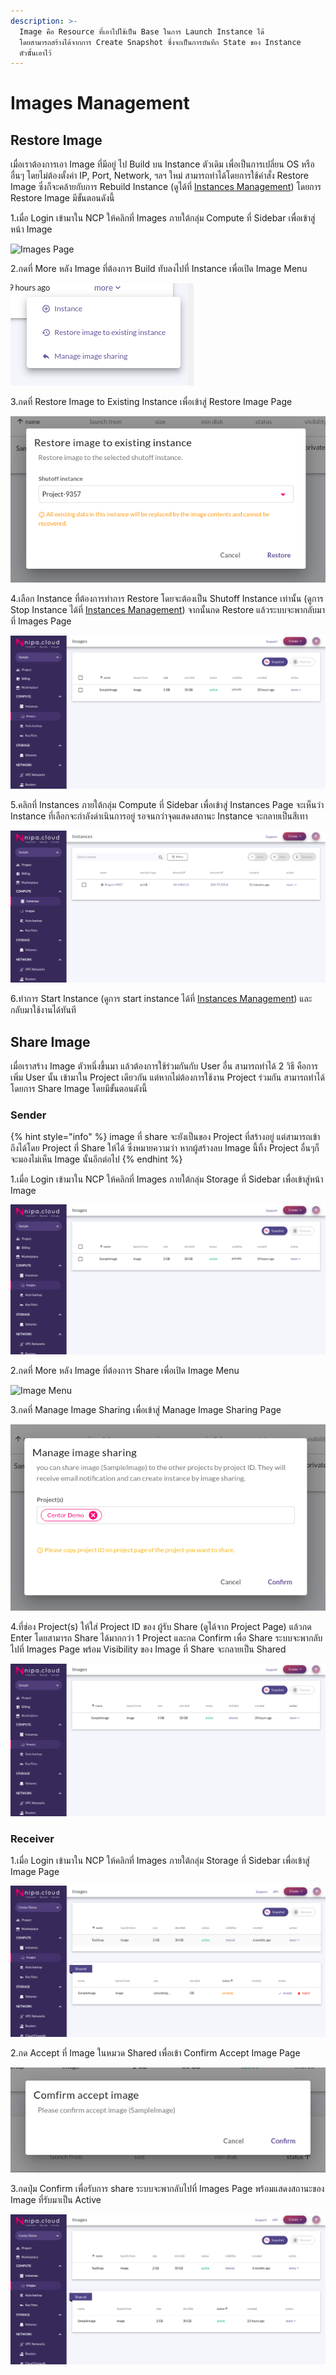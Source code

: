 ```yaml
---
description: >-
  Image คือ Resource ที่เอาไปใช้เป็น Base ในการ Launch Instance ได้
  โดยสามารถสร้างได้จากการ Create Snapshot ซึ่งจะเป็นการบันทึก State ของ Instance
  ตัวนัั้นเอาไว้
---
```


# Images Management

## Restore Image

เมื่อเราต้องการเอา Image ที่มีอยู่ ไป Build บน Instance ตัวเดิม เพื่อเป็นการเปลี่ยน OS หรืออื่นๆ โดยไม่ต้องตั้งค่า IP, Port, Network, ฯลฯ ใหม่ สามารถทำได้โดยการใช้คำสั่ง Restore Image ซึ่งก็จะคล้ายกับการ Rebuild Instance \(ดูได้ที่ [Instances Management](../instances/instances-management.md#rebuild)\) โดยการ Restore Image มีขั้นตอนดังนี้

1.เมื่อ Login เข้ามาใน NCP ให้คลิกที่ Images ภายใต้กลุ่ม Compute ที่ Sidebar เพื่อเข้าสู่หน้า Image

![Images Page](../.gitbook/assets/restoreimage01%20%281%29.png)

2.กดที่ More หลัง Image ที่ต้องการ Build ทับลงไปที่ Instance เพื่อเปิด Image Menu

![Image Menu](../.gitbook/assets/restoreimage02.png)

3.กดที่ Restore Image to Existing Instance เพื่อเข้าสู่ Restore Image Page

![Restore Image Page](../.gitbook/assets/restoreimage03.png)

4.เลือก Instance ที่ต้องการทำการ Restore โดยจะต้องเป็น Shutoff Instance เท่านั้น \(ดูการ Stop Instance ได้ที่ [Instances Management](../instances/instances-management.md#stop)\) จากนั้นกด Restore แล้วระบบจะพากลับมาที่ Images Page

![Images Page](../.gitbook/assets/restoreimage04.png)

5.คลิกที่ Instances ภายใต้กลุ่ม Compute ที่ Sidebar เพื่อเข้าสู่ Instances Page จะเห็นว่า Instance ที่เลือกจะกำลังดำเนินการอยู่ รอจนกว่าจุดแสดงสถานะ Instance จะกลายเป็นสีเทา

![Instances Page](../.gitbook/assets/restoreimage04-1.png)

6.ทำการ Start Instance \(ดูการ start instance ได้ที่ [Instances Management](../instances/instances-management.md#start)\) และกลับมาใช้งานได้ทันที

## Share Image

เมื่อเราสร้าง Image ตัวหนึ่งขึ้นมา แล้วต้องการใช้ร่วมกันกับ User อื่น สามารถทำได้ 2 วิธี คือการเพิ่ม User นั้น เข้ามาใน Project เดียวกัน แต่หากไม่ต้องการใช้งาน Project ร่วมกัน สามารถทำได้โดยการ Share Image โดยมีขั้นตอนดังนี้

### Sender

{% hint style="info" %}
image ที่ share จะยังเป็นของ Project ที่สร้างอยู่ แต่สามารถเข้าถึงได้โดย Project ที่ Share ให้ได้ ซึ่งหมายความว่า หากผู้สร้างลบ Image นี้ทิ้ง Project อื่นๆก็จะมองไม่เห็น Image นั้นอีกต่อไป
{% endhint %}

1.เมื่อ Login เข้ามาใน NCP ให้คลิกที่ Images ภายใต้กลุ่ม Storage ที่ Sidebar เพื่อเข้าสู่หน้า Image

![Images Page \(Before Share\)](../.gitbook/assets/restoreimage01.png)

2.กดที่ More หลัง Image ที่ต้องการ Share เพื่อเปิด Image Menu

![Image Menu](../.gitbook/assets/restoreimage02%20%281%29.png)

3.กดที่ Manage Image Sharing เพื่อเข้าสู่ Manage Image Sharing Page

![Manage Image Sharing Page](../.gitbook/assets/shareimage01-1.png)

4.ที่ช่อง Project\(s\) ให้ใส่ Project ID ของ ผู้รับ Share \(ดูได้จาก Project Page\) แล้วกด Enter โดยสามารถ Share ได้มากกว่า 1 Project และกด Confirm เพื่อ Share ระบบจะพากลับไปที่ Images Page พร้อม Visibility ของ Image ที่ Share จะกลายเป็น Shared

![Images Page \(After Share\) ](../.gitbook/assets/shareimage02.png)

### Receiver

1.เมื่อ Login เข้ามาใน NCP ให้คลิกที่ Images ภายใต้กลุ่ม Storage ที่ Sidebar เพื่อเข้าสู่ Image Page

![Images Page \(Before Accept\)](../.gitbook/assets/shareimage05.png)

2.กด Accept ที่ Image ในหมวด Shared เพื่อเข้า Confirm Accept Image Page

![Confirm Accept Image Page](../.gitbook/assets/shareimage03.png)

3.กดปุ่ม Confirm เพื่อรับการ share ระบบจะพากลับไปที่ Images Page พร้อมแสดงสถานะของ Image ที่รับมาเป็น Active

![](../.gitbook/assets/shareimage04.png)

